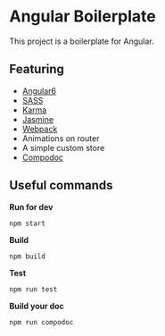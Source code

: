 # Angular Boilerplate

This project is a boilerplate for Angular.

## Featuring
- [Angular6](https://github.com/angular/angular/tree/6.1.x)
- [SASS](https://sass-lang.com/)
- [Karma](https://github.com/karma-runner/karma)
- [Jasmine](https://github.com/jasmine/jasmine)
- [Webpack](https://github.com/webpack/webpack)
- Animations on router
- A simple custom store
- [Compodoc](https://github.com/compodoc/compodoc)

## Useful commands

**Run for dev**

`npm start`


**Build**

`npm build`


**Test**

`npm run test`


**Build your doc**

`npm run compodoc`
